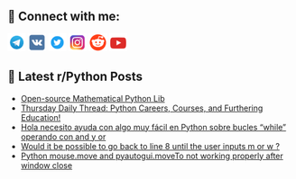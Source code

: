 ## 🔎 Connect with me:
[<img src="https://github.com/bullbesh/bullbesh/blob/main/images/Telegram.png" width="32" height="32" />](https://t.me/bullbesh)
[<img src="https://github.com/bullbesh/bullbesh/blob/main/images/VK.png" width="32" height="32" />](https://vk.com/bullbesh)
[<img src="https://github.com/bullbesh/bullbesh/blob/main/images/Twitter.png" width="32" height="32" />](https://twitter.com/bullbesh1)
[<img src="https://github.com/bullbesh/bullbesh/blob/main/images/Instagram.png" width="32" height="32" />](https://www.instagram.com/bullbesh)
[<img src="https://github.com/bullbesh/bullbesh/blob/main/images/Reddit.png" width="32" height="32" />](https://www.reddit.com/user/bullbesh)
[<img src="https://github.com/bullbesh/bullbesh/blob/main/images/YouTube.png" width="32" height="32" />](https://www.youtube.com/channel/UCtfjRs6uzgq5mfm8S06WTcg)

## 📕 Latest r/Python Posts
<!-- BLOG-POST-LIST:START -->
- [Open-source Mathematical Python Lib](https://www.reddit.com/r/Python/comments/11sfu7i/opensource_mathematical_python_lib/)
- [Thursday Daily Thread: Python Careers, Courses, and Furthering Education!](https://www.reddit.com/r/Python/comments/11sduam/thursday_daily_thread_python_careers_courses_and/)
- [Hola necesito ayuda con algo muy fácil en Python sobre bucles “while” operando con and y or](https://www.reddit.com/r/Python/comments/11scwqz/hola_necesito_ayuda_con_algo_muy_fácil_en_python/)
- [Would it be possible to go back to line 8 until the user inputs m or w ?](https://www.reddit.com/r/Python/comments/11sbze8/would_it_be_possible_to_go_back_to_line_8_until/)
- [Python mouse.move and pyautogui.moveTo not working properly after window close](https://www.reddit.com/r/Python/comments/11sbvyz/python_mousemove_and_pyautoguimoveto_not_working/)
<!-- BLOG-POST-LIST:END -->
